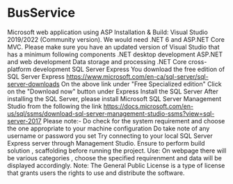 # BusService
Microsoft web application using ASP Installation & Build: Visual Studio 2019/2022 (Community version). We would need .NET 6 and ASP.NET Core MVC. Please make sure you have an updated version of Visual Studio that has a minimum following components .NET desktop development ASP.NET and web development Data storage and processing .NET Core cross-platform development SQL Server Express You download the free edition of SQL Server Express https://www.microsoft.com/en-ca/sql-server/sql-server-downloads On the above link under "Free Specialized edition" Click on the "Download now" button under Express Install the SQL Server After installing the SQL Server, please install Microsoft SQL Server Management Studio from the following the link https://docs.microsoft.com/en-us/sql/ssms/download-sql-server-management-studio-ssms?view=sql-server-2017 Please note:- Do check for the system requirement and choose the one appropriate to your machine configuration Do take note of any username or password you set Try connecting to your local SQL Server Express server through Management Studio. Ensure to perform build solution , scaffolding before running the project. Use: On webpage there will be various categories , choose the specified requirenment and data will be displayed accordingly. Note: The General Public License is a type of license that grants users the rights to use and distribute the software.
